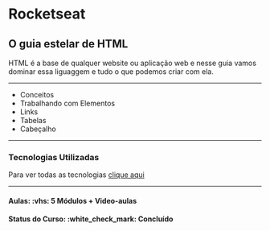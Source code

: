 <h1>Rocketseat</h1>
<h2>O guia estelar de HTML</h2>

<p>
HTML é a base de qualquer website ou aplicação web e nesse guia vamos dominar essa liguaggem
e tudo o que podemos criar com ela.
</p>

<hr/>

<ul>
  <li>Conceitos</li>
  <li>Trabalhando com Elementos</li>
  <li>Links</li>
  <li>Tabelas</li>
  <li>Cabeçalho</li>
</ul>

<hr>

<h3>Tecnologias Utilizadas</h3>

Para ver todas as tecnologias [clique aqui](/techstack.md)

<hr>

<h4><b>Aulas:</b> :vhs: 5 Módulos + Video-aulas</h4>
<h4><b>Status do Curso:</b> :white_check_mark: Concluído
